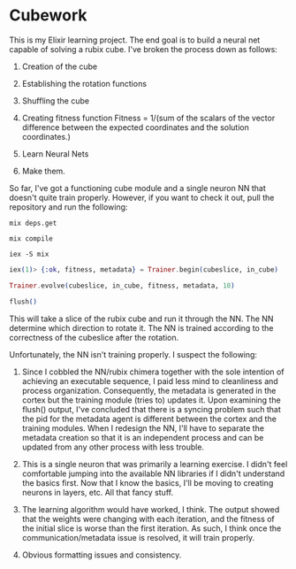 # Cubework

This is my Elixir learning project. The end goal is to build a neural net
capable of solving a rubix cube. I've broken the process down as follows:

1. Creation of the cube

2. Establishing the rotation functions

3. Shuffling the cube

4. Creating fitness function
  Fitness = 1/(sum of the scalars of the vector difference between the
    expected coordinates and the solution coordinates.)

5. Learn Neural Nets

6. Make them.

So far, I've got a functioning cube module and a single neuron NN that
doesn't quite train properly. However, if you want to check it out, 
pull the repository and run the following:

```
mix deps.get

mix compile

iex -S mix
```

``` elixir
iex(1)> {:ok, fitness, metadata} = Trainer.begin(cubeslice, in_cube)

Trainer.evolve(cubeslice, in_cube, fitness, metadata, 10)

flush()
```


This will take a slice of the rubix cube and run it through the NN. The NN 
determine which direction to rotate it. The NN is trained according to the 
correctness of the cubeslice after the rotation.

Unfortunately, the NN isn't training properly. I suspect the following:
1. Since I cobbled the NN/rubix chimera together with the sole intention
of achieving an executable sequence, I paid less mind to cleanliness and 
process organization. Consequently, the metadata is generated in the cortex
but the training module (tries to) updates it. Upon examining the flush()
output, I've concluded that there is a syncing problem such that the pid 
for the metadata agent is different between the cortex and the training 
modules. When I redesign the NN, I'll have to separate the metadata creation
so that it is an independent process and can be updated from any other process
with less trouble. 

2. This is a single neuron that was primarily a learning exercise. I didn't
feel comfortable jumping into the available NN libraries if I didn't understand
the basics first. Now that I know the basics, I'll be moving to creating 
neurons in layers, etc. All that fancy stuff.

3. The learning algorithm would have worked, I think. The output showed that 
the weights were changing with each iteration, and the fitness of the initial
slice is worse than the first iteration. As such, I think once the 
communication/metadata issue is resolved, it will train properly.

4. Obvious formatting issues and consistency.
